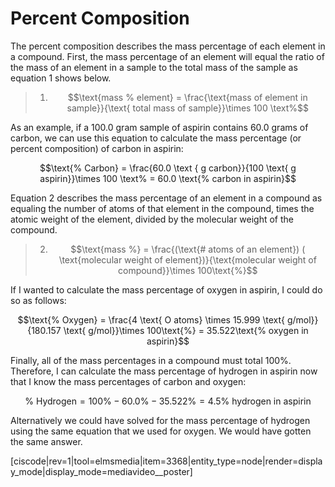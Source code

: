 <div style="float:right;margin:auto"><ebook-button title="Formulas" link="https://genchem.science.psu.edu/05-2-formulas"></ebook-button></div>


# Percent Composition

The percent composition describes the mass percentage of each element in a compound.  First, the mass percentage of an element will equal the ratio of the mass of an element in a sample to the total mass of the sample as equation 1 shows below. 

> 1) $$\text{mass % element} = \frac{\text{mass of element in sample}}{\text{ total mass of sample}}\times 100 \text%$$

As an example, if a 100.0 gram sample of aspirin contains 60.0 grams of carbon, we can use this equation to calculate the mass percentage (or percent composition) of carbon in aspirin: 


$$\text{% Carbon} = \frac{60.0 \text { g carbon}}{100 \text{ g aspirin}}\times 100 \text% = 60.0 \text{% carbon in aspirin}$$ 


Equation 2 describes the mass percentage of an element in a compound as equaling the number of atoms of that element in the compound, times the atomic weight of the element, divided by the molecular weight of the compound. 

> 2) $$\text{mass %} = \frac{(\text{# atoms of an element}) ( \text{molecular weight of element})}{\text{molecular weight of compound}}\times 100\text{%}$$



If I wanted to calculate the mass percentage of oxygen in aspirin, I could do so as follows:

$$\text{% Oxygen} = \frac{4 \text{ O atoms} \times 15.999 \text{ g/mol}}{180.157 \text{ g/mol}}\times 100\text{%} = 35.522\text{% oxygen in aspirin}$$

Finally, all of the mass percentages in a compound must total 100%. Therefore, I can calculate the mass percentage of hydrogen in aspirin now that I know the mass percentages of carbon and oxygen: 

$$\text{% Hydrogen} = 100\text{%} - 60.0\text{%} - 35.522\text{%}= 4.5\text{% hydrogen in aspirin}$$

Alternatively we could have solved for the mass percentage of hydrogen using the same equation that we used for oxygen. We would have gotten the same answer. 


[ciscode|rev=1|tool=elmsmedia|item=3368|entity_type=node|render=display_mode|display_mode=mediavideo__poster]
